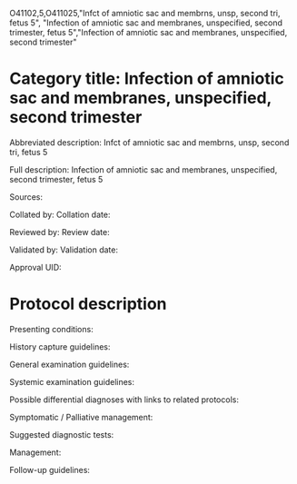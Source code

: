 O41102,5,O411025,"Infct of amniotic sac and membrns, unsp, second tri, fetus 5", "Infection of amniotic sac and membranes, unspecified, second trimester, fetus 5","Infection of amniotic sac and membranes, unspecified, second trimester"
# Category title: Infection of amniotic sac and membranes, unspecified, second trimester

Abbreviated description: Infct of amniotic sac and membrns, unsp, second tri, fetus 5

Full description: Infection of amniotic sac and membranes, unspecified, second trimester, fetus 5

Sources:

Collated by:
Collation date:

Reviewed by:
Review date:

Validated by:
Validation date:

Approval UID:

# Protocol description

Presenting conditions:

History capture guidelines:

General examination guidelines:

Systemic examination guidelines:

Possible differential diagnoses with links to related protocols:

Symptomatic / Palliative management:

Suggested diagnostic tests:

Management:

Follow-up guidelines:
